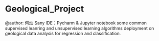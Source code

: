 # Geological_Project

@author: 何灿 Sany
IDE：Pycharm & Jupyter notebook
some common supervised leanring and unsupervised learning algorithms deployment on geological data analysis for regression and classification.
